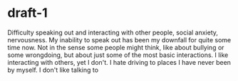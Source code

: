 # draft-1
Difficulty speaking out and interacting with other people, social anxiety, nervousness.
My inability to speak out has been my downfall for quite some time now. Not in the sense some people might think, like about bullying or some wrongdoing, but about just some of the most basic interactions. I like interacting with others, yet I don't. I hate driving to places I have never been by myself. I don't like talking to
